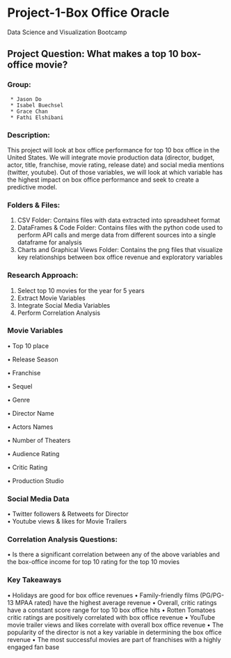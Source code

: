 
# Project-1-Box Office Oracle
Data Science and Visualization Bootcamp
## Project Question: What makes a top 10 box-office movie?

### Group:  
	 * Jason Do
	 * Isabel Buechsel
	 * Grace Chan
	 * Fathi Elshibani

### Description: 

This project will look at box office performance for top 10 box office in the United States.  We will integrate movie production data (director, budget, actor, title, franchise, movie rating, release date) and social media mentions (twitter, youtube).  Out of those variables, we will look at which variable has the highest impact on box office performance and seek to create a predictive model.

### Folders & Files:
1. CSV Folder: Contains files with data extracted into spreadsheet format
2. DataFrames & Code Folder: Contains files with the python code used to perform API calls and merge data from different sources into a single dataframe for analysis
3. Charts and Graphical Views Folder: Contains the png files that visualize key relationships between box office revenue and exploratory variables 

### Research Approach:
1. Select top 10 movies for the year for 5 years 
2. Extract Movie Variables
3. Integrate Social Media Variables
4. Perform Correlation Analysis


### Movie Variables
•	Top 10 place

•	Release Season

•	Franchise

•	Sequel

•	Genre

•	Director Name


•	Actors Names

•	Number of Theaters

•	Audience Rating

•	Critic Rating

•	Production Studio

### Social Media Data
•	Twitter followers & Retweets for Director  
•	Youtube views & likes for Movie Trailers


### Correlation Analysis Questions:
•	Is there a significant correlation between any of the above variables and the box-office income for top 10 rating for the top 10 movies

### Key Takeaways
•	Holidays are good for box office revenues
•	Family-friendly films (PG/PG-13 MPAA rated) have the highest average revenue
•	Overall, critic ratings have a constant score range for top 10 box office hits
•	Rotten Tomatoes critic ratings are positively correlated with box office revenue
•	YouTube movie trailer views and likes correlate with overall box office revenue
•	The popularity of the director is not a key variable in determining the box office revenue
•	The most successful movies are part of franchises with a highly engaged fan base



